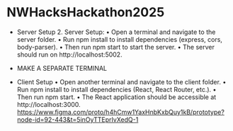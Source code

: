 # NWHacksHackathon2025

- Server Setup
	2.	Server Setup:
	•	Open a terminal and navigate to the server folder.
	•	Run npm install to install dependencies (express, cors, body-parser).
	•	Then run npm start to start the server.
	•	The server should run on http://localhost:5002.

- MAKE A SEPARATE TERMINAL

- Client Setup
	•	Open another terminal and navigate to the client folder.
	•	Run npm install to install dependencies (React, React Router, etc.).
	•	Then run npm start.
	•	The React application should be accessible at http://localhost:3000.
https://www.figma.com/proto/h4hCmw1YaxHnbKxbQuy1kB/prototype?node-id=92-443&t=5inOyTTEprIvXedQ-1

